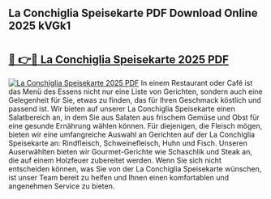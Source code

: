## La Conchiglia Speisekarte PDF Download Online 2025 kVGk1

# <h2><a href="http://gc9nys.nevu.top/?p=La+Conchiglia+Speisekarte">🔗 👉🔴 La Conchiglia Speisekarte 2025 PDF</a></h2>

[![La Conchiglia Speisekarte 2025 PDF](https://i.imgur.com/dBaPXMq.png)](http://gc9nys.nevu.top/?p=La+Conchiglia+Speisekarte)
In einem Restaurant oder Café ist das Menü des Essens nicht nur eine Liste von Gerichten, sondern auch eine Gelegenheit für Sie, etwas zu finden, das für Ihren Geschmack köstlich und passend ist. Wir bieten auf unserer La Conchiglia Speisekarte einen Salatbereich an, in dem Sie aus Salaten aus frischem Gemüse und Obst für eine gesunde Ernährung wählen können. Für diejenigen, die Fleisch mögen, bieten wir eine umfangreiche Auswahl an Gerichten auf der La Conchiglia Speisekarte an: Rindfleisch, Schweinefleisch, Huhn und Fisch. Unseren Auserwählten bieten wir Gourmet-Gerichte wie Schaschlik und Steak an, die auf einem Holzfeuer zubereitet werden. Wenn Sie sich nicht entscheiden können, was Sie von der La Conchiglia Speisekarte wünschen, ist unser Team bereit zu helfen und Ihnen einen komfortablen und angenehmen Service zu bieten.
